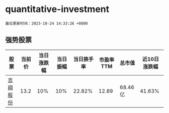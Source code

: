 # quantitative-investment

`最后更新时间：2023-10-24 14:33:26 +0800`

## 强势股票

|股票|当前价|当日涨跌幅|当日振幅|当日换手率|市盈率TTM|总市值|近10日涨跌幅|
|----|----|----|----|----|----|----|----|
|[吉翔股份](https://xueqiu.com/S/SH603399)|13.2|10%|10%|22.82%|12.89|68.46亿|41.63%|
